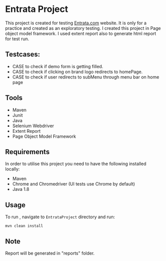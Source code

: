 # Entrata Project

This project is created for testing [Entrata.com](https://entrata.com/b) website. It is only for a practice and created as an exploratory testing. 
I created this project in Page object model framework. I used extent report also to generate html report for test run. 

## Testcases:
* CASE to check if demo form is getting filled.
* CASE to check if clicking on brand logo redirects to homePage.
* CASE to check if user redirects to subMenu through menu bar on home page

## Tools

* Maven
* Junit
* Java
* Selenium Webdriver
* Extent Report
* Page Object Model Framework

## Requirements

In order to utilise this project you need to have the following installed locally:

* Maven 
* Chrome and Chromedriver (UI tests use Chrome by default)
* Java 1.8

## Usage

To run , navigate to `EntrataProject` directory and run:

`mvn clean install`

## Note

Report will be generated in "reports" folder.
